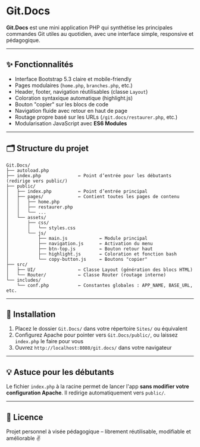 # Git.Docs

**Git.Docs** est une mini application PHP qui synthétise les principales commandes Git utiles au quotidien, avec une interface simple, responsive et pédagogique.

---

## ✨ Fonctionnalités

- Interface Bootstrap 5.3 claire et mobile-friendly
- Pages modulaires (`home.php`, `branches.php`, etc.)
- Header, footer, navigation réutilisables (classe `Layout`)
- Coloration syntaxique automatique (highlight.js)
- Bouton "copier" sur les blocs de code
- Navigation fluide avec retour en haut de page
- Routage propre basé sur les URLs (`/git.docs/restaurer.php`, etc.)
- Modularisation JavaScript avec **ES6 Modules**

---

## 🗂️ Structure du projet

```
Git.Docs/
├── autoload.php
├── index.php              ← Point d’entrée pour les débutants (redirige vers public/)
├── public/
│   ├── index.php          ← Point d’entrée principal
│   ├── pages/             ← Contient toutes les pages de contenu
│   │   ├── home.php
│   │   ├── restaurer.php
│   │   └── ...
│   └── assets/
│       ├── css/
│       │   └── styles.css
│       └── js/
│           ├── main.js            ← Module principal
│           ├── navigation.js      ← Activation du menu
│           ├── btn-top.js         ← Bouton retour haut
│           ├── highlight.js       ← Coloration et fonction bash
│           └── copy-button.js     ← Boutons "copier"
├── src/
│   ├── UI/                ← Classe Layout (génération des blocs HTML)
│   └── Router/            ← Classe Router (routage interne)
└── includes/
    └── conf.php           ← Constantes globales : APP_NAME, BASE_URL, etc.
```

---

## 🔧 Installation

1. Placez le dossier `Git.Docs/` dans votre répertoire `Sites/` ou équivalent
2. Configurez Apache pour pointer vers `Git.Docs/public/`, ou laissez `index.php` le faire pour vous
3. Ouvrez `http://localhost:8080/git.docs/` dans votre navigateur

---

## 💡 Astuce pour les débutants

Le fichier `index.php` à la racine permet de lancer l'app **sans modifier votre configuration Apache**. Il redirige automatiquement vers `public/`.

---

## 📜 Licence

Projet personnel à visée pédagogique – librement réutilisable, modifiable et améliorable ✌️
